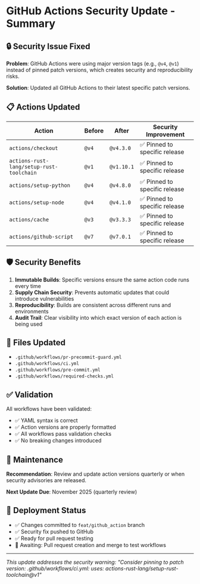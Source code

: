 # GitHub Actions Security Update - Summary

## 🔒 Security Issue Fixed

**Problem**: GitHub Actions were using major version tags (e.g., `@v4`, `@v1`) instead of pinned patch versions, which creates security and reproducibility risks.

**Solution**: Updated all GitHub Actions to their latest specific patch versions.

## 📋 Actions Updated

| Action | Before | After | Security Improvement |
|--------|--------|-------|---------------------|
| `actions/checkout` | `@v4` | `@v4.3.0` | ✅ Pinned to specific release |
| `actions-rust-lang/setup-rust-toolchain` | `@v1` | `@v1.10.1` | ✅ Pinned to specific release |
| `actions/setup-python` | `@v4` | `@v4.8.0` | ✅ Pinned to specific release |
| `actions/setup-node` | `@v4` | `@v4.1.0` | ✅ Pinned to specific release |
| `actions/cache` | `@v3` | `@v3.3.3` | ✅ Pinned to specific release |
| `actions/github-script` | `@v7` | `@v7.0.1` | ✅ Pinned to specific release |

## 🛡️ Security Benefits

1. **Immutable Builds**: Specific versions ensure the same action code runs every time
2. **Supply Chain Security**: Prevents automatic updates that could introduce vulnerabilities
3. **Reproducibility**: Builds are consistent across different runs and environments
4. **Audit Trail**: Clear visibility into which exact version of each action is being used

## 📁 Files Updated

- `.github/workflows/pr-precommit-guard.yml`
- `.github/workflows/ci.yml`
- `.github/workflows/pre-commit.yml`
- `.github/workflows/required-checks.yml`

## ✅ Validation

All workflows have been validated:
- ✅ YAML syntax is correct
- ✅ Action versions are properly formatted
- ✅ All workflows pass validation checks
- ✅ No breaking changes introduced

## 🔄 Maintenance

**Recommendation**: Review and update action versions quarterly or when security advisories are released.

**Next Update Due**: November 2025 (quarterly review)

## 🚀 Deployment Status

- ✅ Changes committed to `feat/github_action` branch
- ✅ Security fix pushed to GitHub
- ✅ Ready for pull request testing
- 🔄 Awaiting: Pull request creation and merge to test workflows

---

*This update addresses the security warning: "Consider pinning to patch version: .github/workflows/ci.yml: uses: actions-rust-lang/setup-rust-toolchain@v1"*

